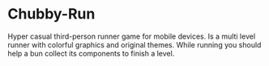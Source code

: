 
# Chubby-Run

Hyper casual third-person runner game for mobile devices.
Is a multi level runner with colorful graphics and original themes.
While running you should help a bun collect its components to finish a level.

